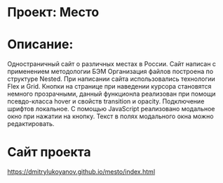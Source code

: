 # Проект: Место

# Описание:

Одностраничный сайт о различных местах в России.
Сайт написан с применением методологии БЭМ
Организация файлов построена по структуре Nested.
При написании сайта использовались технологии Flex и Grid.
Кнопки на странице при наведении курсора становятся немного прозрачными, данный функционла реализован при помощи псевдо-класса hover и свойств transition и opacity.
Подключение шрифтов локальное.
С помощью JavaScript реализовано модальное окно при нажатии на кнопку. Текст в полях модального окна можно редактировать.

# Сайт проекта
https://dmitrylukoyanov.github.io/mesto/index.html

